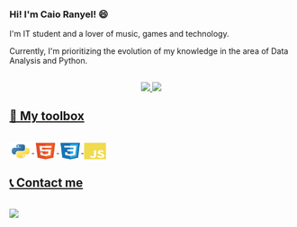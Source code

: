 ### Hi! I'm Caio Ranyel! 😄

I'm IT student and a lover of music, games and technology.

Currently, I'm prioritizing the evolution of my knowledge in the area of ​​Data Analysis and Python.

## 
<div align="center">
  <a href="https://github.com/gitranyel">
  <img height="150em" src="https://github-readme-stats.vercel.app/api?username=gitranyel&show_icons=true&theme=tokyonight&include_all_commits=true&count_private=true"/>
  <img height="150em" src="https://github-readme-stats.vercel.app/api/top-langs/?username=gitranyel&layout=compact&langs_count=7&theme=tokyonight"/>
</div>

## 🧰 My toolbox
<div style="display: inline_block"><br>
  <img align="center" alt="Ranyel-Python" height="30" width="40" src="https://raw.githubusercontent.com/devicons/devicon/master/icons/python/python-original.svg">
  <img align="center" alt="Caio-HTML" height="30" width="40" src="https://raw.githubusercontent.com/devicons/devicon/master/icons/html5/html5-original.svg">
  <img align="center" alt="Caio-CSS" height="30" width="40" src="https://raw.githubusercontent.com/devicons/devicon/master/icons/css3/css3-original.svg">
  <img align="center" alt="Caio-Js" height="30" width="40" src="https://raw.githubusercontent.com/devicons/devicon/master/icons/javascript/javascript-plain.svg">

## 📞 Contact me
<div style="display: inline_block"><br>
  <a href="https://www.linkedin.com/in/caioranyel/"><img src="https://cdn.jsdelivr.net/gh/devicons/devicon/icons/linkedin/linkedin-original.svg" width="35px"></a>
          
